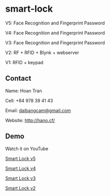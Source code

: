 # smart-lock
 
 V5: Face Recognition and Fingerprint Password
 
 V4: Face Recognition and Fingerprint Password
 
 V3: Face Recognition and Fingerprint Password
 
 V2: RF + RFID + Blynk + webserver

 V1: RFID + keypad
 
## Contact

Name: Hoan Tran

Cell: +84 978 39 41 43

Email: daibangcam@gmail.com

Website: http://hano.cf/

## Demo

Watch it on YouTube 

[Smart Lock v5](https://youtu.be/dA2Ar5upb8A)

[Smart Lock v4](https://youtu.be/CPtYc_wFaZ0)

[Smart Lock v3](https://youtu.be/e4daAiOMbf4)

[Smart Lock v2](https://youtu.be/wjDB3CUll0k)

